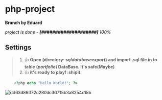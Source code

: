 # php-project

**Branch by Eduard**

_project is done - **[####################]** 100%_

## Settings
>1. :+1: **Open (directory: _sqldatabaseexport_) and import .sql file in to table (_portfolio_) DataBase. It's safe(Maybe)**  
>2. :+1: **it's ready to play! :shipit:**

```php
    <?php echo "Hello World!"; ?>
```

![dd63d86372c280dc30715b3a8254c15b](https://user-images.githubusercontent.com/16798940/33377607-4a5dcb6e-d53c-11e7-9d54-c1d8565f0339.jpg)

